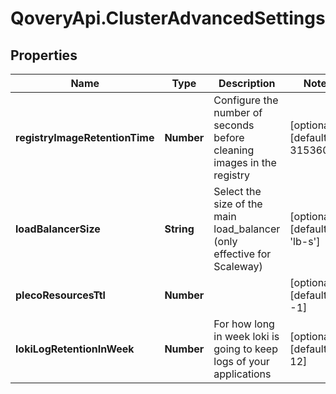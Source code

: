 # QoveryApi.ClusterAdvancedSettings

## Properties

Name | Type | Description | Notes
------------ | ------------- | ------------- | -------------
**registryImageRetentionTime** | **Number** | Configure the number of seconds before cleaning images in the registry | [optional] [default to 31536000]
**loadBalancerSize** | **String** | Select the size of the main load_balancer (only effective for Scaleway) | [optional] [default to &#39;lb-s&#39;]
**plecoResourcesTtl** | **Number** |  | [optional] [default to -1]
**lokiLogRetentionInWeek** | **Number** | For how long in week loki is going to keep logs of your applications | [optional] [default to 12]


